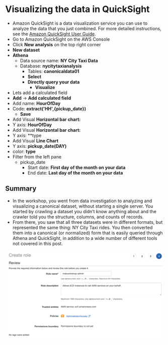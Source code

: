 # Visualizing the data in QuickSight

* Amazon QuickSight is a data visualization service you can use to analyze the data that you just combined. For more detailed instructions, see the [Amazon QuickSight User Guide](https://docs.aws.amazon.com/quicksight/latest/user/welcome.html).
* Go to Amazon QuickSight on the AWS Console
* Click **New analysis** on the top right corner
 * **New dataset**
 * **Athena** 
   * Data source name: **NY City Taxi Data**
   * Database: **nycitytaxianalysis**
     * Tables: **canonicaldata01**
	 * **Select**
	 * **Directly query your data**
	   * **Visualize**
* Lets add a calculated field
 * **Add** -> **Add calculated field**
 * Add name: **HourOfDay**
 * Code: **extract('HH',{pickup_date})**
	* **Save**
 * Add Visual **Horizontal bar chart:**
  * Y axis: **HourOfDay**
 * Add Visual **Horizontal bar chart:**
  * Y axis: **type
 * Add Visual **Line Chart**
  * Y axis: **pickup_date(DAY)**
  * color: **type**
  * Filter from the left pane
    * pickup_date
	  * Start date: **First day of the month on your data**
	  * End date: **Last day of the month on your data**

## Summary
 * In the workshop, you went from data investigation to analyzing and visualizing a canonical dataset, without starting a single server. You started by crawling a dataset you didn’t know anything about and the crawler told you the structure, columns, and counts of records.
 * From there, you saw that all three datasets were in different formats, but represented the same thing: NY City Taxi rides. You then converted them into a canonical (or normalized) form that is easily queried through Athena and QuickSight, in addition to a wide number of different tools not covered in this post.






![screenshot](img/create-role.png)

